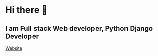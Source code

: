 # Hi there 👋
## I am Full stack Web developer, Python Django Developer
[Website](https://imhimansu28.github.io)
